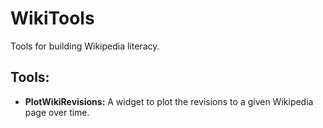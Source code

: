# WikiTools
Tools for building Wikipedia literacy.

## Tools:

- <b>PlotWikiRevisions:</b> A widget to plot the revisions to a given Wikipedia page over time.

